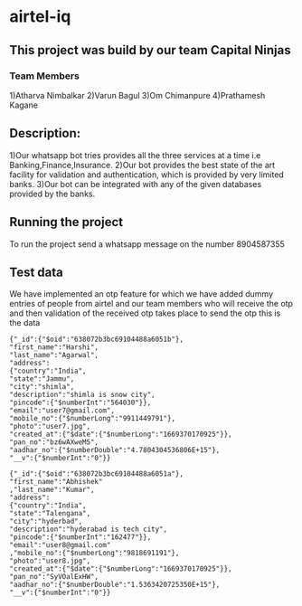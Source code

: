 # airtel-iq

## This project was build by our team Capital Ninjas

### Team Members

1)Atharva Nimbalkar
2)Varun Bagul
3)Om Chimanpure
4)Prathamesh Kagane

## Description:

1)Our whatsapp bot tries provides all the three services at a time i.e Banking,Finance,Insurance.
2)Our bot provides the best state of the art facility for validation and authentication, which is provided by very limited banks.
3)Our bot can be integrated with any of the given databases provided by the banks.

## Running the project

To run the  project send a whatsapp message on the number 8904587355 

## Test data

We have implemented an otp feature for which we have added dummy entries of people from airtel and our team members who will receive the otp and then validation of the received otp takes place 
to send the otp this is the data

```
{"_id":{"$oid":"638072b3bc69104488a6051b"},
"first_name":"Harshi",
"last_name":"Agarwal",
"address":
{"country":"India",
"state":"Jammu",
"city":"shimla",
"description":"shimla is snow city",
"pincode":{"$numberInt":"564030"}},
"email":"user7@gmail.com",
"mobile_no":{"$numberLong":"9911449791"},
"photo":"user7.jpg",
"created_at":{"$date":{"$numberLong":"1669370170925"}},
"pan_no":"bz6wAXweM5",
"aadhar_no":{"$numberDouble":"4.7804304536806E+15"},
"__v":{"$numberInt":"0"}}
```

```
{"_id":{"$oid":"638072b3bc69104488a6051a"},
"first_name":"Abhishek"
,"last_name":"Kumar",
"address":
{"country":"India",
"state":"Talengana",
"city":"hyderbad",
"description":"hyderabad is tech city",
"pincode":{"$numberInt":"162477"}},
"email":"user8@gmail.com"
,"mobile_no":{"$numberLong":"9818691191"},
"photo":"user8.jpg",
"created_at":{"$date":{"$numberLong":"1669370170925"}},
"pan_no":"SyVOalExHW",
"aadhar_no":{"$numberDouble":"1.5363420725350E+15"},
"__v":{"$numberInt":"0"}}
```
